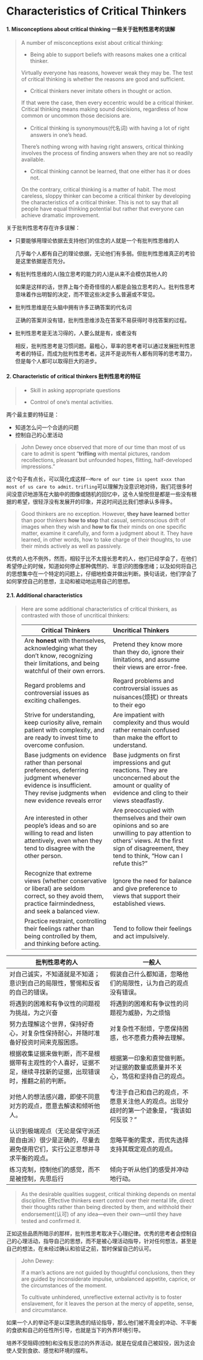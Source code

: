 # Characteristics of Critical Thinkers

#### 1. Misconceptions about critical thinking 一些关于批判性思考的误解

>A number of misconceptions exist about critical thinking:
>
>* Being able to support beliefs with reasons makes one a critical thinker. 
>
>  Virtually everyone has reasons, however weak they may be. The test of critical thinking is whether the reasons are good and sufficient.
>
>* Critical thinkers never imitate others in thought or action.
>
>  If that were the case, then every eccentric would be a critical thinker. Critical thinking means making sound decisions, regardless of how common or uncommon those decisions are.
>
>* Critical thinking is synonymous(代名词) with having a lot of right answers in one’s head.
>
>  There’s nothing wrong with having right answers, critical thinking involves the process of finding answers when they are not so readily available.
>
>* Critical thinking cannot be learned, that one either has it or does not.
>
>  On the contrary, critical thinking is a matter of habit. The most careless, sloppy thinker can become a critical thinker by developing the characteristics of a critical thinker. This is not to say that all people have equal thinking potential but rather that everyone can achieve dramatic improvement.
>

关于批判性思考存在许多误解：

* 只要能够用理论依据去支持他们的信念的人就是一个有批判性思维的人

  几乎每个人都有自己的理论依据，无论他们有多弱。但批判性思维真正的考验是这里依据是否充分。

* 有批判性思维的人(独立思考的能力的人)是从来不会模仿其他人的

  如果是这样的话，世界上每个奇奇怪怪的人都是会独立思考的人。批判性思考意味着作出明智的决定，而不管这些决定多么普遍或不常见。

* 批判性思维是在头脑中拥有许多正确答案的代名词

  正确的答案并没有错，批判性思维涉及在答案不易获得时寻找答案的过程。

* 批判性思考是无法习得的，人要么就是有，或者没有

  相反，批判性思考是习惯问题。最粗心，草率的思考者可以通过发展批判性思考者的特征，而成为批判性思考者。这并不是说所有人都有同等的思考潜力，但是每个人都可以取得巨大的进步。



#### 2. Characteristic of critical thinkers 批判性思考的特征

> * Skill in asking appropriate questions 
>
> * Control of one’s mental activities.

两个最主要的特征是：

* 知道怎么问一个合适的问题
* 控制自己的心里活动

>John Dewey once observed that more of our time than most of us care to admit is spent “**trifling** with mental pictures, random recollections, pleasant but unfounded hopes, flitting, half-developed impressions.”

这个句子有点长，可以简化成这样--`More of our time is spent xxxx than most of us care to admit.` `trifling`可以理解为没意识地对待，我们花很多时间没意识地游荡在大脑中的图像或随机的回忆中，这令人愉悦但是都是一些没有根据的希望，很轻浮没有发展开的印象，并这时间远比我们想承认多得多。

> Good thinkers are no exception. However, **they have learned** better than poor thinkers **how to stop** that casual, semiconscious drift of images when they wish and **how to fix** their minds on one specific matter, examine it carefully, and form a judgment about it. They have learned, in other words, how to take charge of their thoughts, to use their minds actively as well as passively.
>

优秀的人也不例外，然而，相较于比不太擅长思考的人，他们已经学会了，在他们希望停止的时候，知道如何停止那种偶然的、半意识的图像思绪；以及如何将自己的思想集中在一个特定的问题上，仔细地检查并做出判断。换句话说，他们学会了如何掌控自己的思想，主动和被动地运用自己的思想。



#### 2.1. Additional characteristics

>  Here are some additional characteristics of critical thinkers, as contrasted with those of uncritical thinkers:
>
> | Critical Thinkers                                            | Uncritical Thinkers                                          |
> | ------------------------------------------------------------ | :----------------------------------------------------------- |
> | Are **honest** with themselves, acknowledging what they don’t know, recognizing their limitations, and being watchful of their own errors. | Pretend they know more than they do, ignore their limitations, and assume their views are error-free. |
> | Regard problems and controversial issues as exciting challenges. | Regard problems and controversial issues as nuisances(烦扰) or threats to their ego |
> | Strive for understanding, keep curiosity alive, remain patient with complexity, and are ready to invest time to overcome confusion. | Are impatient with complexity and thus would rather remain confused than make the effort to understand. |
> | Base judgments on evidence rather than personal preferences, deferring judgment whenever evidence is insufficient. They revise judgments when new evidence reveals error | Base judgments on first impressions and gut reactions. They are unconcerned about the amount or quality of evidence and cling to their views steadfastly. |
> | Are interested in other people’s ideas and so are willing to read and listen attentively, even when they tend to disagree with the other person. | Are preoccupied with themselves and their own opinions and so are unwilling to pay attention to others’ views. At the first sign of disagreement, they tend to think, “How can I refute this?” |
> | Recognize that extreme views (whether conservative or liberal) are seldom correct, so they avoid them, practice fairmindedness, and seek a balanced view. | Ignore the need for balance and give preference to views that support their established views. |
> | Practice restraint, controlling their feelings rather than being controlled by them, and thinking before acting. | Tend to follow their feelings and act impulsively.           |

| 批判性思考的人                                               | 一般人                                                       |
| ------------------------------------------------------------ | ------------------------------------------------------------ |
| 对自己诚实，不知道就是不知道；意识到自己的局限性，警惕和反省的自己的错误。 | 假装自己什么都知道，忽略他们的局限性，认为自己的观点没有错误。 |
| 将遇到的困难和有争议性的问题视为挑战，为之兴奋               | 将遇到的困难和有争议性的问题视为威胁，为之烦恼               |
| 努力去理解这个世界，保持好奇心，对复杂性保持耐心，并随时准备好投资时间来克服困惑。 | 对复杂性不耐烦，宁愿保持困惑，也不愿费力费神去理解。         |
| 根据收集证据来做判断，而不是根据带有主观性的个人喜好，证据不足，继续寻找新的证据，出现错误时，推翻之前的判断。 | 根据第一印象和直觉做判断。对证据的数量或质量并不关心，笃信和坚持自己的观点。 |
| 对他人的想法感兴趣，即使不同意对方的观点，愿意去解读和倾听他人。 | 专注于自己和自己的观点，不愿意关注他人的观点。出现分歧时的第一个迹象是，“我该如何反驳？” |
| 认识到极端观点（无论是保守派还是自由派）很少是正确的，尽量去避免使用它们，实行公正思想并寻求平衡的观点。 | 忽略平衡的需求，而优先选择支持其既定观点的观点。             |
| 练习克制，控制他们的感觉，而不是被控制，先思后行             | 倾向于听从他们的感受并冲动地行动。                           |



> As the desirable qualities suggest, critical thinking depends on mental discipline. Effective thinkers exert control over their mental life, direct their thoughts rather than being directed by them, and withhold their endorsement(认可) of any idea—even their own—until they have tested and confirmed it.

正如这些品质所暗示的那样，批判性思考取决于心理纪律。优秀的思考者会控制自己的心理活动，指导自己的思想，而不是被心理活动指导，针对任何想法，甚至是自己的想法，在未经过确认和验证之前，暂时保留自己的认可。



> John Dewey:
>
> If a man’s actions are not guided by thoughtful conclusions, then they are guided by inconsiderate impulse, unbalanced appetite, caprice, or the circumstances of the moment. 
>
> To cultivate unhindered, unreflective external activity is to foster enslavement, for it leaves the person at the mercy of appetite, sense, and circumstance.

如果一个人的举动不是以深思熟虑的结论指导，那么他们被不周全的冲动、不平衡的食欲和自己的任性所引导，也就是当下的外界环境引导。

培养不受阻碍(控制)和没有反思过的外界活动，就是在促成自己被奴役，因为这会使人受到食欲、感觉和环境的摆布。